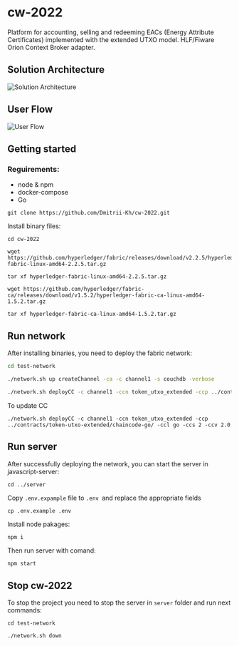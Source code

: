 # cw-2022
Platform for accounting, selling and redeeming EACs (Energy Attribute Certificates) implemented with the extended UTXO model. HLF/Fiware Orion Context Broker adapter.

## Solution Architecture

![Solution Architecture](https://user-images.githubusercontent.com/41952304/170490624-db103acd-0b04-49fb-a244-fd00ef951bba.png)

## User Flow

![User Flow](https://user-images.githubusercontent.com/41952304/170490669-06a3be7e-8147-4cc8-9178-998f5a456005.png)

## Getting started

### Reguirements:

* node & npm
* docker-compose
* Go


`git clone https://github.com/Dmitrii-Kh/cw-2022.git`

Install binary files:

```
cd cw-2022

wget https://github.com/hyperledger/fabric/releases/download/v2.2.5/hyperledger-fabric-linux-amd64-2.2.5.tar.gz

tar xf hyperledger-fabric-linux-amd64-2.2.5.tar.gz 

wget https://github.com/hyperledger/fabric-ca/releases/download/v1.5.2/hyperledger-fabric-ca-linux-amd64-1.5.2.tar.gz

tar xf hyperledger-fabric-ca-linux-amd64-1.5.2.tar.gz

```

## Run network

After installing binaries, you need to deploy the fabric network:

```bash
cd test-network

./network.sh up createChannel -ca -c channel1 -s couchdb -verbose

./network.sh deployCC -c channel1 -ccn token_utxo_extended -ccp ../contracts/token-utxo-extended/chaincode-go/ -ccl go
```

To update CC 

```
./network.sh deployCC -c channel1 -ccn token_utxo_extended -ccp ../contracts/token-utxo-extended/chaincode-go/ -ccl go -ccs 2 -ccv 2.0
```

## Run server

After successfully deploying the network, you can start the server in javascript-server:

```
cd ../server
```

Copy `.env.expample` file to `.env `and replace the appropriate fields

```
cp .env.example .env 
```

Install node pakages:

``` bash
npm i 
```

Then run server with comand:

```
npm start
```

## Stop cw-2022

To stop the project you need to stop the server in `server` folder and run next commands:

```
cd test-network

./network.sh down
```
